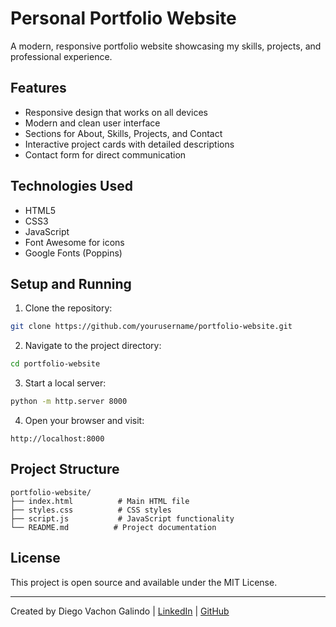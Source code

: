 # Personal Portfolio Website

A modern, responsive portfolio website showcasing my skills, projects, and professional experience.

## Features

- Responsive design that works on all devices
- Modern and clean user interface
- Sections for About, Skills, Projects, and Contact
- Interactive project cards with detailed descriptions
- Contact form for direct communication

## Technologies Used

- HTML5
- CSS3
- JavaScript
- Font Awesome for icons
- Google Fonts (Poppins)

## Setup and Running

1. Clone the repository:
```bash
git clone https://github.com/yourusername/portfolio-website.git
```

2. Navigate to the project directory:
```bash
cd portfolio-website
```

3. Start a local server:
```bash
python -m http.server 8000
```

4. Open your browser and visit:
```
http://localhost:8000
```

## Project Structure

```
portfolio-website/
├── index.html          # Main HTML file
├── styles.css          # CSS styles
├── script.js           # JavaScript functionality
└── README.md          # Project documentation
```

## License

This project is open source and available under the MIT License.

---

Created by Diego Vachon Galindo | [LinkedIn](https://linkedin.com/in/diegovachongalindo) | [GitHub](https://github.com/diegovachon) 